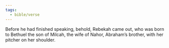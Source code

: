 ```yaml
---
tags:
  - bible/verse
---
```

Before he had finished speaking, behold, Rebekah came out, who was born to Bethuel the son of Milcah, the wife of Nahor, Abraham’s brother, with her pitcher on her shoulder.